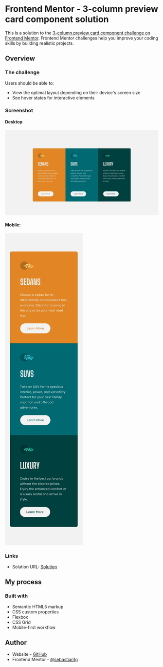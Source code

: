 # Frontend Mentor - 3-column preview card component solution

This is a solution to the [3-column preview card component challenge on Frontend Mentor](https://www.frontendmentor.io/challenges/3column-preview-card-component-pH92eAR2-). Frontend Mentor challenges help you improve your coding skills by building realistic projects.

## Overview

### The challenge

Users should be able to:

- View the optimal layout depending on their device's screen size
- See hover states for interactive elements

### Screenshot

#### Desktop

![Desktop image](./images/desktop-design.jpg)

#### Mobile:
![](./images/mobile-design.jpg)

### Links

- Solution URL: [Solution](https://64e91cb550048d4eec468852--regal-pudding-778ce8.netlify.app/)


## My process

### Built with

- Semantic HTML5 markup
- CSS custom properties
- Flexbox
- CSS Grid
- Mobile-first workflow

## Author

- Website - [GitHub](https://github.com/sebastianguanque)
- Frontend Mentor - [@sebastian1g](https://www.frontendmentor.io/profile/sebastian1g)
